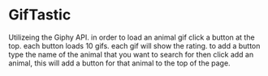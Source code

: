 # GifTastic
Utilizeing the Giphy API.
in order to load an animal gif click a button at the top. 
each button loads 10 gifs.
each gif will show the rating.
to add a button type the name of the animal that you want to search for then click add an animal, this will add a button for that animal to the top of the page.
